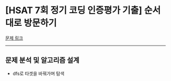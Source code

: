 # [HSAT 7회 정기 코딩 인증평가 기출] 순서대로 방문하기

[문제 링크](https://softeer.ai/practice/6246)

---

## 문제 분석 및 알고리즘 설계

- dfs로 타겟을 바꿔가며 탐색
